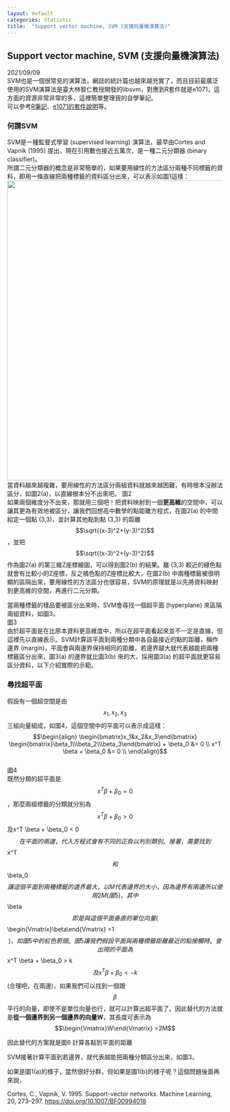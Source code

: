 ```yaml
---
layout: default
categories: Statistic
title:  "Support vector machine, SVM (支援向量機演算法)"
---  
```

## Support vector machine, SVM (支援向量機演算法)   
2021/09/09  
SVM也是一個很常見的演算法，網誌的統計篇也越來越充實了，而且目前最廣泛使用的SVM演算法是臺大林智仁教授開發的libsvm，對應到R套件就是e1071，這方面的資源非常非常的多，這裡簡單整理我的自學筆記。  
可以參考<a href="https://rpubs.com/skydome20/R-Note14-SVM-SVR" target="_blank">R筆記</a>、<a href="https://cran.r-project.org/web/packages/e1071/e1071.pdf" target="_blank">e1071的套件說明</a>等。  
  
### 何謂SVM  
SVM是一種監督式學習 (supervised learning) 演算法，最早由Cortes and Vapnik (1995) 提出，現在引用數也接近五萬次，是一種二元分類器 (binary classifier)。  
所謂二元分類器的概念是非常簡單的，如果要用線性的方法區分兩種不同標籤的資料，即用一條直線把兩種標籤的資料區分出來，可以表示如圖1這樣：   
<img src="https://lloydychuang.github.io/assets/RF1.jpg" width="700">   
當資料越來越複雜，要用線性的方法區分兩組資料就越來越困難，有時根本沒辦法區分，如圖2(a)，以直線根本分不出來吧。
圖2   
如果兩個維度分不出來，那就用三個吧！把資料映射到一個**更高維**的空間中，可以讓其更為有效地被區分，讓我們回想高中數學的點距離方程式，在圖2(a) 的中間給定一個點 (3,3)，並計算其他點到點 (3,3) 的距離$$\sqrt{(x-3)^2+(y-3)^2}$$，並把$$\sqrt{(x-3)^2+(y-3)^2}$$作為圖2(a) 的第三維Z座標繪圖，可以得到圖2(b) 的結果。離 (3,3) 較近的綠色點就會有比較小的Z座標，反之橘色點的Z座標比較大，在圖2(b) 中兩種標籤被很明顯的區隔出來，要用線性的方法區分也很容易，SVM的原理就是以先將資料映射到更高維的空間，再進行二元分類。  
  
當兩種標籤的樣品要被區分出來時，SVM會尋找一個超平面 (hyperplane) 來區隔兩組資料，如圖3。  
圖3  
由於超平面是在比原本資料更高維度中，所以在超平面看起來並不一定是直線，但這裡先以直線表示。SVM計算該平面到兩種分類中各自最接近的點的距離，稱作邊界 (margin)，平面會與兩邊界保持相同的距離，若邊界越大就代表越能把兩種標籤區分出來，圖3(a) 的邊界就比圖3(b) 來的大，採用圖3(a) 的超平面就更容易區分資料，以下介紹實際的示範。  
  
### 尋找超平面  
假設有一個超空間是由$$x_1, x_2, x_3$$三組向量組成，如圖4，這個空間中的平面可以表示成這樣：  
$$\begin{align}
\begin{bmatrix}x_1&x_2&x_3\end{bmatrix} 
\begin{bmatrix}\beta_1\\\beta_2\\\beta_3\end{bmatrix} + \beta_0 &= 0 \\
x^T \beta + \beta_0 &= 0 \\
\end{align}$$  
圖4  
既然分類的超平面是$$x^T \beta + \beta_0 = 0$$，那麼兩組標籤的分類就分別為$$x^T \beta + \beta_0 > 0$$及x^T \beta + \beta_0 < 0$$在平面的兩邊，代入方程式會有不同的正負以判別類別。  
接著，需要找到$$x^T$$和$$\beta_0$$讓這個平面到兩種標籤的邊界最大，以M代表邊界的大小，因為邊界有兩邊所以使用2M (圖5)，其中$$\beta$$即是與這個平面垂直的單位向量 ($$\begin{Vmatrix}\beta\end{Vmatrix} =1$$)，如圖5中的紅色箭頭。  
圖5  
讓我們假設平面與兩種標籤距離最近的點接觸時，會出現的平面為$$x^T \beta + \beta_0 > k$$及x^T \beta + \beta_0 < -k$$ (合理吧，在兩邊)，如果我們可以找到一個跟$$\beta$$平行的向量，即使不是單位向量也行，就可以計算出超平面了。因此替代的方法就是**從一個邊界到另一個邊界的向量W**，其長度可表示為  
$$\begin{Vmatrix}W\end{Vmatrix} =2M$$  

因此替代的方案就是圖6
計算各點到平面的距離


SVM接著計算平面到若邊界，就代表越能把兩種分類區分出來，如圖3。  
  
如果是圖1(a)的樣子，當然很好分群，但如果是圖1(b)的樣子呢？這個問題後面再來說，

Cortes, C., Vapnik, V. 1995. Support-vector networks. Machine Learning, 20, 273–297. <a href="https://doi.org/10.1007/BF00994018" target="_blank">https://doi.org/10.1007/BF00994018</a>
